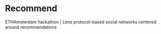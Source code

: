 # Recommend
ETHAmsterdam hackathon | Lens protocol-based social networks centered around recommendations
